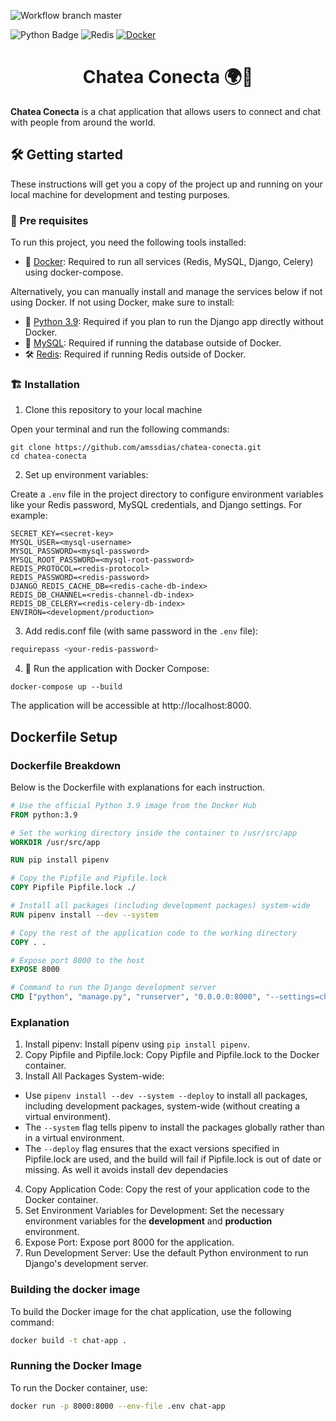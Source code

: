 [python-download]: https://www.python.org/downloads/
[docker-download]: https://www.docker.com/get-started/
[mysql-download]: https://www.mysql.com/downloads/
[redis-download]: https://redis.io/download/

![Workflow branch master](https://github.com/amssdias/chatea-conecta/actions/workflows/django-ci.yml/badge.svg?branch=master)

![Python Badge](https://img.shields.io/badge/Python-3.9-blue?logo=python)
![Redis](https://img.shields.io/badge/redis-%23DD0031.svg?style=flat&logo=redis&logoColor=white)
[![Docker](https://badgen.net/badge/icon/docker?icon=docker&label)](https://https://docker.com/)

<h1 align=center>Chatea Conecta 🌍💬</h1>

**Chatea Conecta** is a chat application that allows users to connect and chat with people from around the world.

## 🛠️ Getting started

These instructions will get you a copy of the project up and running on your local machine for development and testing purposes.

### 🔧 Pre requisites

To run this project, you need the following tools installed:

- 🐳 [Docker][docker-download]: Required to run all services (Redis, MySQL, Django, Celery) using docker-compose.

Alternatively, you can manually install and manage the services below if not using Docker.
If not using Docker, make sure to install:

- 🐍 [Python 3.9][python-download]: Required if you plan to run the Django app directly without Docker.
- 🐬 [MySQL][mysql-download]: Required if running the database outside of Docker.
- 🛠️ [Redis][redis-download]: Required if running Redis outside of Docker.


### 🏗️ Installation


1. Clone this repository to your local machine

Open your terminal and run the following commands:


```shell
git clone https://github.com/amssdias/chatea-conecta.git
cd chatea-conecta
```
   
2. Set up environment variables:

Create a `.env` file in the project directory to configure environment variables like your Redis password, MySQL credentials, and Django settings. For example:

```shell
SECRET_KEY=<secret-key>
MYSQL_USER=<mysql-username>
MYSQL_PASSWORD=<mysql-password>
MYSQL_ROOT_PASSWORD=<mysql-root-password>
REDIS_PROTOCOL=<redis-protocol>
REDIS_PASSWORD=<redis-password>
DJANGO_REDIS_CACHE_DB=<redis-cache-db-index>
REDIS_DB_CHANNEL=<redis-channel-db-index>
REDIS_DB_CELERY=<redis-celery-db-index>
ENVIRON=<development/production>
```

3. Add redis.conf file (with same password in the `.env` file):

```bash
requirepass <your-redis-password>
```

4. 🚀 Run the application with Docker Compose:

```shell
docker-compose up --build
```

The application will be accessible at http://localhost:8000.



## Dockerfile Setup


### Dockerfile Breakdown

Below is the Dockerfile with explanations for each instruction.

```dockerfile
# Use the official Python 3.9 image from the Docker Hub
FROM python:3.9

# Set the working directory inside the container to /usr/src/app
WORKDIR /usr/src/app

RUN pip install pipenv

# Copy the Pipfile and Pipfile.lock
COPY Pipfile Pipfile.lock ./

# Install all packages (including development packages) system-wide
RUN pipenv install --dev --system

# Copy the rest of the application code to the working directory
COPY . .

# Expose port 8000 to the host
EXPOSE 8000

# Command to run the Django development server
CMD ["python", "manage.py", "runserver", "0.0.0.0:8000", "--settings=chat_connect.settings.settings_development"]
```

### Explanation
1. Install pipenv: Install pipenv using ```pip install pipenv```.
2. Copy Pipfile and Pipfile.lock: Copy Pipfile and Pipfile.lock to the Docker container.
3. Install All Packages System-wide:
  - Use ```pipenv install --dev --system --deploy``` to install all packages, including development packages, system-wide (without creating a virtual environment).
  - The ```--system``` flag tells pipenv to install the packages globally rather than in a virtual environment.
  - The ```--deploy``` flag ensures that the exact versions specified in Pipfile.lock are used, and the build will fail if Pipfile.lock is out of date or missing. As well it avoids install dev dependacies
4. Copy Application Code: Copy the rest of your application code to the Docker container.
5. Set Environment Variables for Development: Set the necessary environment variables for the **development** and **production** environment.
6. Expose Port: Expose port 8000 for the application.
7. Run Development Server: Use the default Python environment to run Django's development server.


### Building the docker image

To build the Docker image for the chat application, use the following command:
```bash
docker build -t chat-app .
```

### Running the Docker Image

To run the Docker container, use:
```bash
docker run -p 8000:8000 --env-file .env chat-app
```
